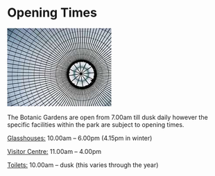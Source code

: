 # Opening Times

![Dome of the Kibble Palace](images/kibble-roof.jpg)

The Botanic Gardens are open from 7.00am till dusk daily however the specific
facilities within the park are subject to opening times.
 
[Glasshouses:](../../diagrams/botanics.html?id=3) 10.00am – 6.00pm (4.15pm in winter)
 
[Visitor Centre:](../../diagrams/botanics.html?id=1) 11.00am – 4.00pm

[Toilets:](../../diagrams/botanics.html?id=50) 10.00am – dusk (this varies through the year) 
